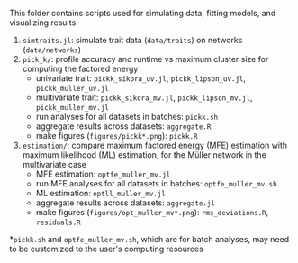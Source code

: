 This folder contains scripts used for simulating data, fitting models, and visualizing
results.

1. `simtraits.jl`: simulate trait data (`data/traits`) on networks (`data/networks`)
2. `pick_k/`: profile accuracy and runtime vs maximum cluster size for computing the
factored energy
    - univariate trait: `pickk_sikora_uv.jl`, `pickk_lipson_uv.jl`, `pickk_muller_uv.jl`
    - multivariate trait: `pickk_sikora_mv.jl`, `pickk_lipson_mv.jl`, `pickk_muller_mv.jl`
    - run analyses for all datasets in batches: `pickk.sh`
    - aggregate results across datasets: `aggregate.R`
    - make figures (`figures/pickk*.png`): `pickk.R`
3. `estimation/`: compare maximum factored energy (MFE) estimation with maximum likelihood
(ML) estimation, for the Müller network in the multivariate case
    - MFE estimation: `optfe_muller_mv.jl`
    - run MFE analyses for all datasets in batches: `optfe_muller_mv.sh`
    - ML estimation: `optll_muller_mv.jl`
    - aggregate results across datasets: `aggregate.jl`
    - make figures (`figures/opt_muller_mv*.png`): `rms_deviations.R`, `residuals.R`

*`pickk.sh` and `optfe_muller_mv.sh`, which are for batch analyses, may need to be
customized to the user's computing resources